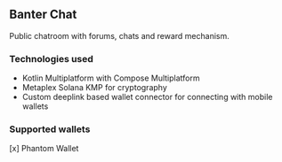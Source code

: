 ## Banter Chat

Public chatroom with forums, chats and reward mechanism.

### Technologies used

- Kotlin Multiplatform with Compose Multiplatform
- Metaplex Solana KMP for cryptography
- Custom deeplink based wallet connector for connecting with mobile wallets

### Supported wallets
[x] Phantom Wallet
